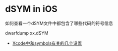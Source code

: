 # dSYM in iOS

如何查看一个dSYM文件中都包含了哪些代码的符号信息

dwarfdump xx.dSYM



- [Xcode中和symbols有关的几个设置](https://xushuangqing.github.io/post/Xcode-zhong-he-symbols-you-guan-de-ji-ge-she-zhi/)